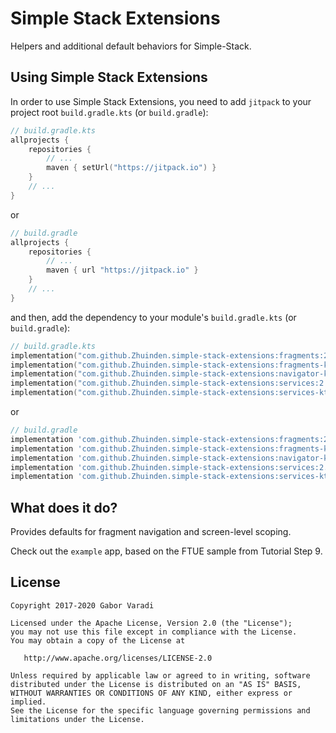 # Simple Stack Extensions

Helpers and additional default behaviors for Simple-Stack.


## Using Simple Stack Extensions

In order to use Simple Stack Extensions, you need to add `jitpack` to your project root `build.gradle.kts`
(or `build.gradle`):

``` kotlin
// build.gradle.kts
allprojects {
    repositories {
        // ...
        maven { setUrl("https://jitpack.io") }
    }
    // ...
}
```

or

``` groovy
// build.gradle
allprojects {
    repositories {
        // ...
        maven { url "https://jitpack.io" }
    }
    // ...
}
```

and then, add the dependency to your module's `build.gradle.kts` (or `build.gradle`):

``` kotlin
// build.gradle.kts
implementation("com.github.Zhuinden.simple-stack-extensions:fragments:2.0.1")
implementation("com.github.Zhuinden.simple-stack-extensions:fragments-ktx:2.0.1")
implementation("com.github.Zhuinden.simple-stack-extensions:navigator-ktx:2.0.1")
implementation("com.github.Zhuinden.simple-stack-extensions:services:2.0.1")
implementation("com.github.Zhuinden.simple-stack-extensions:services-ktx:2.0.1")
```

or

``` groovy
// build.gradle
implementation 'com.github.Zhuinden.simple-stack-extensions:fragments:2.0.1'
implementation 'com.github.Zhuinden.simple-stack-extensions:fragments-ktx:2.0.1'
implementation 'com.github.Zhuinden.simple-stack-extensions:navigator-ktx:2.0.1'
implementation 'com.github.Zhuinden.simple-stack-extensions:services:2.0.1'
implementation 'com.github.Zhuinden.simple-stack-extensions:services-ktx:2.0.1'
```

## What does it do?

Provides defaults for fragment navigation and screen-level scoping.

Check out the `example` app, based on the FTUE sample from Tutorial Step 9.

## License

    Copyright 2017-2020 Gabor Varadi

    Licensed under the Apache License, Version 2.0 (the "License");
    you may not use this file except in compliance with the License.
    You may obtain a copy of the License at

       http://www.apache.org/licenses/LICENSE-2.0

    Unless required by applicable law or agreed to in writing, software
    distributed under the License is distributed on an "AS IS" BASIS,
    WITHOUT WARRANTIES OR CONDITIONS OF ANY KIND, either express or implied.
    See the License for the specific language governing permissions and
    limitations under the License.
